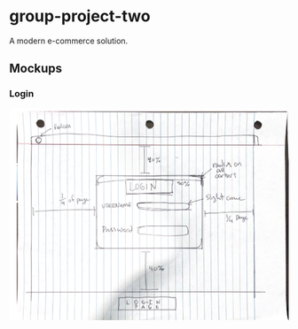 # group-project-two
A modern e-commerce solution.

## Mockups

### Login
![Login Page Mockup](LoginMockup.png)
